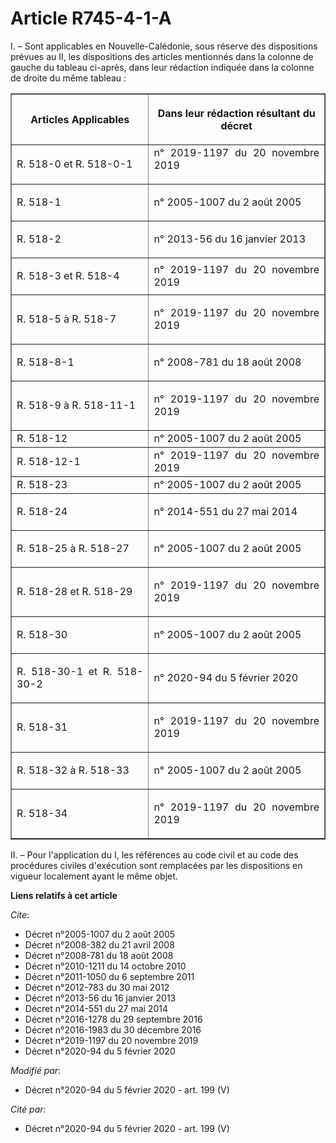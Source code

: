 # Article R745-4-1-A

I. – Sont applicables en Nouvelle-Calédonie, sous réserve des dispositions prévues au II, les dispositions des articles
mentionnés dans la colonne de gauche du tableau ci-après, dans leur rédaction indiquée dans la colonne de droite du même
tableau :

<table border="1">
  <tbody>
    <tr>
      <th>

Articles Applicables</th>
      <th>

Dans leur rédaction résultant du décret</th>
    </tr>
    <tr>
      <td align="justify">R. 518-0 et R. 518-0-1</td>
      <td align="justify">n° 2019-1197 du 20 novembre 2019 
</td>
    </tr>
    <tr>
      <td align="justify">

R. 518-1</td>
      <td align="justify">

n° 2005-1007 du 2 août 2005</td>
    </tr>
    <tr>
      <td align="justify">

R. 518-2</td>
      <td align="justify">

n° 2013-56 du 16 janvier 2013</td>
    </tr>
    <tr>
      <td align="justify">

R. 518-3 et R. 518-4</td>
      <td align="justify">n° 2019-1197 du 20 novembre 2019</td>
    </tr>
    <tr>
      <td align="justify">R. 518-5 à R. 518-7</td>
      <td align="justify">

n° 2019-1197 du 20 novembre 2019</td>
    </tr>
    <tr>
      <td align="justify">

R. 518-8-1</td>
      <td align="justify">

n° 2008-781 du 18 août 2008</td>
    </tr>
    <tr>
      <td align="justify">R. 518-9 à R. 518-11-1</td>
      <td align="justify">

n° 2019-1197 du 20 novembre 2019</td>
    </tr>
    <tr>
      <td align="justify">R. 518-12</td>
      <td align="justify">n° 2005-1007 du 2 août 2005</td>
    </tr>
    <tr>
      <td align="justify">R. 518-12-1</td>
      <td align="justify">n° 2019-1197 du 20 novembre 2019</td>
    </tr>
    <tr>
      <td align="justify">R. 518-23</td>
      <td align="justify">n° 2005-1007 du 2 août 2005</td>
    </tr>
    <tr>
      <td align="justify">

R. 518-24</td>
      <td align="justify">

n° 2014-551 du 27 mai 2014</td>
    </tr>
    <tr>
      <td align="justify">

R. 518-25 à R. 518-27</td>
      <td align="justify">

n° 2005-1007 du 2 août 2005</td>
    </tr>
    <tr>
      <td align="justify">

R. 518-28 et R. 518-29</td>
      <td align="justify">

n° 2019-1197 du 20 novembre 2019</td>
    </tr>
    <tr>
      <td align="justify">

R. 518-30</td>
      <td align="justify">

n° 2005-1007 du 2 août 2005</td>
    </tr>
    <tr>
      <td align="justify">

R. 518-30-1 et R. 518-30-2</td>
      <td align="justify">

n° 2020-94 du 5 février 2020
</td>
    </tr>
    <tr>
      <td align="justify">

R. 518-31</td>
      <td align="justify">

n° 2019-1197 du 20 novembre 2019</td>
    </tr>
    <tr>
      <td align="justify">

R. 518-32 à R. 518-33</td>
      <td align="justify">

n° 2005-1007 du 2 août 2005</td>
    </tr>
    <tr>
      <td align="justify">R. 518-34</td>
      <td align="justify">

n° 2019-1197 du 20 novembre 2019</td>
    </tr>
  </tbody>
</table>

II. – Pour l'application du I, les références au code civil et au code des procédures civiles d'exécution sont remplacées par
les dispositions en vigueur localement ayant le même objet.

**Liens relatifs à cet article**

_Cite_:

  - Décret n°2005-1007 du 2 août 2005
  - Décret n°2008-382 du 21 avril 2008
  - Décret n°2008-781 du 18 août 2008
  - Décret n°2010-1211 du 14 octobre 2010
  - Décret n°2011-1050 du 6 septembre 2011
  - Décret n°2012-783 du 30 mai 2012
  - Décret n°2013-56 du 16 janvier 2013
  - Décret n°2014-551 du 27 mai 2014
  - Décret n°2016-1278 du 29 septembre 2016
  - Décret n°2016-1983 du 30 décembre 2016
  - Décret n°2019-1197 du 20 novembre 2019
  - Décret n°2020-94 du 5 février 2020

_Modifié par_:

  - Décret n°2020-94 du 5 février 2020 - art. 199 (V)

_Cité par_:

  - Décret n°2020-94 du 5 février 2020 - art. 199 (V)
